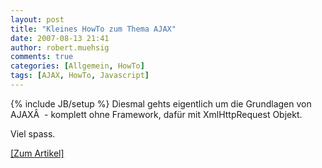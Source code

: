 ```yaml
---
layout: post
title: "Kleines HowTo zum Thema AJAX"
date: 2007-08-13 21:41
author: robert.muehsig
comments: true
categories: [Allgemein, HowTo]
tags: [AJAX, HowTo, Javascript]
---
```

{% include JB/setup %}
Diesmal gehts eigentlich um die Grundlagen von AJAXÂ  - komplett ohne Framework, dafür mit XmlHttpRequest Objekt.

Viel spass.

<a target="_blank" href="http://code-inside.de/blog/artikel/howto-ajax/" title="Code-Inside: HowTo: AJAX">[Zum Artikel]</a>
